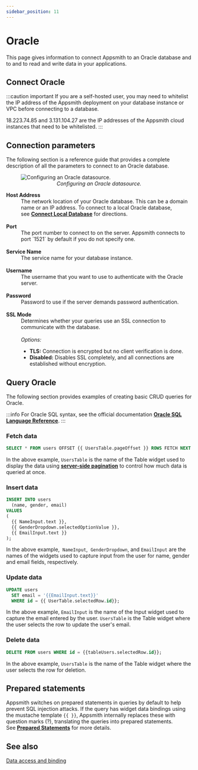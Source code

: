 ```yaml
---
sidebar_position: 11
---
```


# Oracle

This page gives information to connect Appsmith to an Oracle database and to and to read and write data in your applications.

## Connect Oracle

:::caution important
If you are a self-hosted user, you may need to whitelist the IP address of the Appsmith deployment on your database instance or VPC before connecting to a database.

18.223.74.85 and 3.131.104.27 are the IP addresses of the Appsmith cloud instances that need to be whitelisted.
:::

## Connection parameters

The following section is a reference guide that provides a complete description of all the parameters to connect to an Oracle database.

<figure>
  <img src="/img/oracle-datasource-config.png" style={{width: "100%", height: "auto"}} alt="Configuring an Oracle datasource." />
  <figcaption align="center"><i>Configuring an Oracle datasource.</i></figcaption>
</figure>

<dl>
  <dt><b>Host Address</b></dt>
  <dd>The network location of your Oracle database. This can be a domain name or an IP address. To connect to a local Oracle database, see <a href="/advanced-concepts/more/how-to-work-with-local-apis-on-appsmith"><b>Connect Local Database</b></a> for directions. </dd><br />

  <dt><b>Port</b></dt>
  <dd>The port number to connect to on the server. Appsmith connects to port `1521` by default if you do not specify one.</dd><br />

  <dt><b>Service Name</b></dt>
  <dd>The service name for your database instance. </dd><br />

  <dt><b>Username</b></dt>
  <dd>The username that you want to use to authenticate with the Oracle server.</dd><br />

  <dt><b>Password</b></dt>
  <dd>Password to use if the server demands password authentication.</dd><br />

  <dt><b>SSL Mode</b></dt>
  <dd>Determines whether your queries use an SSL connection to communicate with the database.</dd><br />
  <dd><i>Options:</i>
    <ul>
      <li><b>TLS:</b> Connection is encrypted but no client verification is done.</li>
      <li><b>Disabled:</b> Disables SSL completely, and all connections are established without encryption.</li>
    </ul>
  </dd>
</dl>

## Query Oracle

The following section provides examples of creating basic CRUD queries for Oracle.

:::info
For Oracle SQL syntax, see the official documentation [**Oracle SQL Language Reference**](https://docs.oracle.com/en/database/oracle/oracle-database/21/sqlrf/Basic-Elements-of-Oracle-SQL.html#GUID-41D065C3-3449-4DAE-B2D8-4DF256FFC88A).
:::

### Fetch data

```sql
SELECT * FROM users OFFSET {{ UsersTable.pageOffset }} ROWS FETCH NEXT {{ UsersTable.pageSize }} ROWS ONLY ;
```

In the above example, `UsersTable` is the name of the Table widget used to display the data using [**server-side pagination**](/reference/widgets/table#server-side-pagination) to control how much data is queried at once.

### Insert data

```sql
INSERT INTO users
  (name, gender, email)
VALUES
(
  {{ NameInput.text }},
  {{ GenderDropdown.selectedOptionValue }},
  {{ EmailInput.text }}
);
```

In the above example,  `NameInput`,  `GenderDropdown`,  and `EmailInput` are the names of the widgets used to capture input from the user for name, gender and email fields, respectively.

### Update data

```sql
UPDATE users
  SET email = '{{EmailInput.text}}'
  WHERE id = {{ UserTable.selectedRow.id}};
```

In the above example, `EmailInput` is the name of the Input widget used to capture the email entered by the user. `UsersTable` is the Table widget where the user selects the row to update the user's email.

### Delete data

```sql
DELETE FROM users WHERE id = {{tableUsers.selectedRow.id}};
```

In the above example, `UsersTable` is the name of the Table widget where the user selects the row for deletion.

## Prepared statements

Appsmith switches on prepared statements in queries by default to help prevent SQL injection attacks. If the query has widget data bindings using the mustache template `{{ }}`, Appsmith internally replaces these with question marks (?), translating the queries into prepared statements. See [**Prepared Statements**](/learning-and-resources/how-to-guides/how-to-use-prepared-statements) for more details.

## See also

[Data access and binding](/core-concepts/data-access-and-binding)
